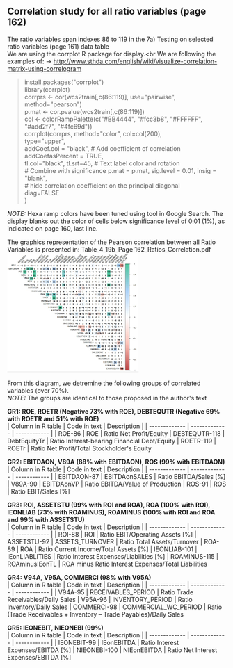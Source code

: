 ## Correlation study for all ratio variables (page 162)

The ratio variables span indexes 86 to 119 in the 7a) Testing on selected ratio variables (page 161) data table<br>
We are using the corrplot R package for display.<br
We are following the examples of: -> http://www.sthda.com/english/wiki/visualize-correlation-matrix-using-correlogram

> install.packages("corrplot")<br>
> library(corrplot)<br>
> corrprs	<- cor(wcs2train[,c(86:119)], use="pairwise", method="pearson")<br>
> p.mat <- cor.pvalue(wcs2train[,c(86:119)])<br>
> col <- colorRampPalette(c("#BB4444", "#fcc3b8", "#FFFFFF", "#add2f7", "#4fc69d"))<br>
> corrplot(corrprs, method="color", col=col(200), <br> 
         type="upper",<br> 
         addCoef.col = "black", \# Add coefficient of correlation<br>
         addCoefasPercent = TRUE,<br>
         tl.col="black", tl.srt=45, \# Text label color and rotation<br>
         \# Combine with significance
         p.mat = p.mat, sig.level = 0.01, insig = "blank",<br>
         \# hide correlation coefficient on the principal diagonal<br>
         diag=FALSE<br>
         )<br>

<em>NOTE:</em> Hexa ramp colors have been tuned using tool in Google Search.
The display blanks out the color of cells below significance level of 0.01 (1%), as indicated on page 160, last line.<br>

The graphics representation of the Pearson correlation between all Ratio Variables is presented in: Table_4_19b_Page 162_Ratios_Correlation.pdf
<img src="./assets/Table_4_19b_Page 162_Ratios_Correlation.JPG" alt="drawing" width="60%"/>

From this diagram, we detremine the following groups of correlated variables (over 70%).<br> 
<em>NOTE:</em> The groups are identical to those proposed in the author's text<br>

<strong>GR1: ROE, ROETR (Negative 73% with ROE), DEBTEQUTR (Negative 69% with ROETR and 51% with ROE)</strong><br>
| Column in R table  | Code in text | Description |
| ------------- | ------------- | ------------ |
| ROE-86		| ROE			| Ratio Net Profit/Equity 
| DEBTEQUTR-118	| DebtEquityTr	         | Ratio Interest-bearing Financial Debt/Equity 
| ROETR-119	| ROETr			| Ratio Net Profit/Total Stockholder's Equity 

<strong>GR2: EBITDAON, V89A (88% with EBITDAON), ROS (99% with EBITDAON)</strong><br>
| Column in R table  | Code in text | Description |
| ------------- | ------------- | ------------ |
| EBITDAON-87	| EBITDAonSALES	| Ratio EBITDA/Sales [%]
| V89A-90	| EBITDAonVP	| Ratio EBITDA/Value of Production
| ROS-91		| ROS	         | Ratio EBIT/Sales [%]

<strong>GR3: ROI, ASSETSTU (99% with ROI and ROA), ROA (100% with ROI), IEONLIAB (73% with ROAMINUS), ROAMINUS (100% with ROI and ROA and 99% with ASSETSTU)</strong><br>
| Column in R table  | Code in text | Description |
| ------------- | ------------- | ------------ |
| ROI-88		| ROI		| Ratio EBIT/Operating Assets [%]
| ASSETSTU-92	| ASSETS_TURNOVER	| Ratio Total Assets/Turnover
| ROA-89		| ROA		| Ratio Current Income/Total Assets [%]
| IEONLIAB-101	| IEonLIABLITIES	| Ratio Interest Expenses/Liabilities [%]
| ROAMINUS-115	| ROAminusIEonTL	| ROA minus Ratio Interest Expenses/Total Liabilities

<strong>GR4: V94A, V95A, COMMERCI (98% with V95A)</strong><br>
| Column in R table  | Code in text | Description |
| ------------- | ------------- | ------------ |
| V94A-95	| RECEIVABLES_PERIOD	| Ratio Trade Receivables/Daily Sales
| V95A-96	| INVENTORY_PERIOD	| Ratio Inventory/Daily Sales
| COMMERCI-98	| COMMERCIAL_WC_PERIOD	| Ratio (Trade Receivables + Inventory – Trade Payables)/Daily Sales

<strong>GR5: IEONEBIT, NIEONEBI (99%)</strong><br>
| Column in R table  | Code in text | Description |
| ------------- | ------------- | ------------ |
| IEONEBIT-99	| IEonEBITDA	| Ratio Interest Expenses/EBITDA [%]
| NIEONEBI-100	| NIEonEBITDA	| Ratio Net Interest Expenses/EBITDA [%]






